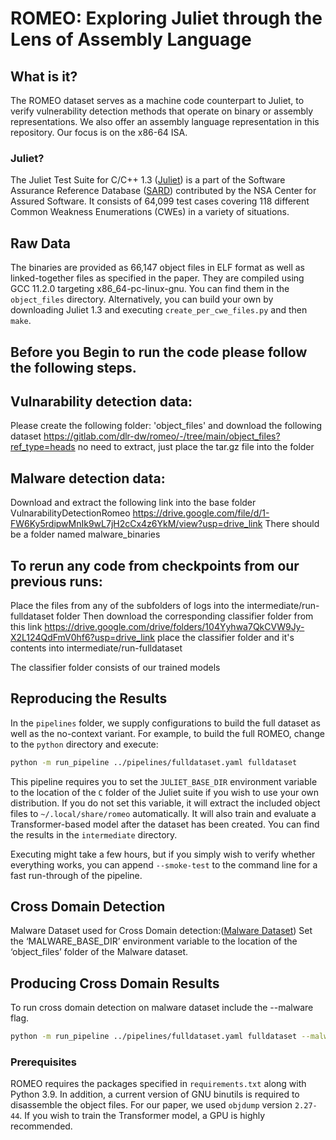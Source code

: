 # ROMEO: Exploring Juliet through the Lens of Assembly Language

## What is it?
The ROMEO dataset serves as a machine code counterpart to Juliet, to verify vulnerability detection methods that operate on binary or assembly representations. We also offer an assembly language representation in this repository. Our focus is on the x86-64 ISA.

### Juliet?
The Juliet Test Suite for C/C++ 1.3 ([Juliet](https://samate.nist.gov/SRD/around.php#juliet_documents)) is a part of the Software Assurance Reference Database ([SARD](https://samate.nist.gov/SRD/index.php)) contributed by the NSA Center for Assured Software. It consists of 64,099 test cases covering 118 different Common Weakness Enumerations (CWEs) in a variety of situations.


## Raw Data
The binaries are provided as 66,147 object files in ELF format as well as linked-together files as specified in the paper. They are compiled using GCC 11.2.0 targeting x86_64-pc-linux-gnu. You can find them in the `object_files` directory. Alternatively, you can build your own by downloading Juliet 1.3 and executing `create_per_cwe_files.py` and then `make`.

## Before you Begin to run the code please follow the following steps.

## Vulnarability detection data:

Please create the following folder:
'object_files' and download the following dataset
https://gitlab.com/dlr-dw/romeo/-/tree/main/object_files?ref_type=heads
no need to extract, just place the tar.gz file into the folder

## Malware detection data:

Download and extract the following link into the base folder VulnarabilityDetectionRomeo
https://drive.google.com/file/d/1-FW6Ky5rdipwMnIk9wL7jH2cCx4z6YkM/view?usp=drive_link
There should be a folder named malware_binaries

## To rerun any code from checkpoints from our previous runs:

Place the files from any of the subfolders of logs into the intermediate/run-fulldataset folder
Then download the corresponding classifier folder from this link 
https://drive.google.com/drive/folders/104Yyhwa7QkCVW9Jy-X2L124QdFmV0hf6?usp=drive_link
place the classifier folder and it's contents into intermediate/run-fulldataset

The classifier folder consists of our trained models

## Reproducing the Results
In the `pipelines` folder, we supply configurations to build the full dataset as well as the no-context variant. For example, to build the full ROMEO, change to the `python` directory and execute:
```bash
python -m run_pipeline ../pipelines/fulldataset.yaml fulldataset
```

This pipeline requires you to set the `JULIET_BASE_DIR` environment variable to the location of the `C` folder of the Juliet suite if you wish to use your own distribution.
If you do not set this variable, it will extract the included object files to `~/.local/share/romeo` automatically.
It will also train and evaluate a Transformer-based model after the dataset has been created. You can find the results in the `intermediate` directory.

Executing might take a few hours, but if you simply wish to verify whether everything works, you can append `--smoke-test` to the command line for a fast run-through of the pipeline.

## Cross Domain Detection
Malware Dataset used for Cross Domain detection:([Malware Dataset]([https://samate.nist.gov/SRD/around.php#juliet_documents](https://drive.google.com/file/d/1-FW6Ky5rdipwMnIk9wL7jH2cCx4z6YkM/view))) 
Set the ‘MALWARE_BASE_DIR’ environment variable to the location of the ‘object_files’ folder of the Malware dataset.

## Producing Cross Domain Results 
To run cross domain detection on malware dataset include the --malware flag.
```bash
python -m run_pipeline ../pipelines/fulldataset.yaml fulldataset --malware
```

### Prerequisites
ROMEO requires the packages specified in `requirements.txt` along with Python 3.9. In addition, a current version of GNU binutils is required to disassemble the object files. For our paper, we used `objdump` version `2.27-44`. If you wish to train the Transformer model, a GPU is highly recommended.
